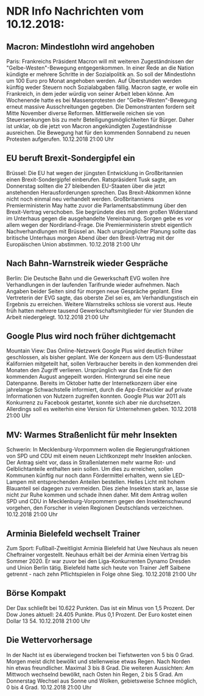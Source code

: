 # NDR Info Nachrichten vom 10.12.2018:


## Macron: Mindestlohn wird angehoben
Paris:	Frankreichs Präsident Macron will mit weiteren Zugeständnissen der "Gelbe-Westen"-Bewegung entgegenkommen. In einer Rede an die Nation kündigte er mehrere Schritte in der Sozialpolitik an. So soll der Mindestlohn um 100 Euro pro Monat angehoben werden. Auf Überstunden werden künftig weder Steuern noch Sozialabgaben fällig. Macron sagte, er wolle ein Frankreich, in dem jeder würdig von seiner Arbeit leben könne. Am Wochenende hatte es bei Massenprotesten der "Gelbe-Westen"-Bewegung erneut massive Ausschreitungen gegeben. Die Demonstranten fordern seit Mitte November diverse Reformen. Mittlerweile reichen sie von Steuersenkungen bis zu mehr Beteiligungsmöglichkeiten für Bürger. Daher ist unklar, ob die jetzt von Macron angekündigten Zugeständnisse ausreichen. Die Bewegung hat für den kommenden Sonnabend zu neuen Protesten aufgerufen. 10.12.2018 21:00 Uhr 

## EU beruft Brexit-Sondergipfel ein
Brüssel:	Die EU hat wegen der jüngsten Entwicklung in Großbritannien einen Brexit-Sondergipfel einberufen. Ratspräsident Tusk sagte, am Donnerstag sollten die 27 bleibenden EU-Staaten über die jetzt anstehenden Herausforderungen sprechen. Das Brexit-Abkommen könne nicht noch einmal neu verhandelt werden. Großbritanniens Premierministerin May hatte zuvor die Parlamentsabstimmung über den Brexit-Vertrag verschoben. Sie begründete dies mit dem großen Widerstand im Unterhaus gegen die ausgehandelte Vereinbarung. Sorgen gebe es vor allem wegen der Nordirland-Frage. Die Premierministerin strebt eigentlich Nachverhandlungen mit Brüssel an. Nach ursprünglicher Planung sollte das britische Unterhaus morgen Abend über den Brexit-Vertrag mit der Europäischen Union abstimmen. 10.12.2018 21:00 Uhr 

## Nach Bahn-Warnstreik wieder Gespräche
Berlin: Die Deutsche Bahn und die Gewerkschaft EVG wollen ihre Verhandlungen in der laufenden Tarifrunde wieder aufnehmen. Nach Angaben beider Seiten sind für morgen neue Gespräche geplant. Eine Vertreterin der EVG sagte, das oberste Ziel sei es, am Verhandlungstisch ein Ergebnis zu erreichen. Weitere Warnstreiks schloss sie vorerst aus. Heute früh hatten mehrere tausend Gewerkschaftsmitglieder für vier Stunden die Arbeit niedergelegt. 10.12.2018 21:00 Uhr 

## Google Plus wird noch früher dichtgemacht
Mountain View:	Das Online-Netzwerk Google Plus wird deutlich früher geschlossen, als bisher geplant. Wie der Konzern aus dem US-Bundesstaat Kalifornien mitgeteilt hat, sollen Verbraucher bereits in den kommenden drei Monaten den Zugriff verlieren. Ursprünglich war das Ende für den kommenden August angepeilt worden. Hintergrund sei eine neue Datenpanne. Bereits im Oktober hatte der Internetkonzern über eine jahrelange Schwachstelle informiert, durch die App-Entwickler auf private Informationen von Nutzern zugreifen konnten. Google Plus war 2011 als Konkurrenz zu Facebook gestartet, konnte sich aber nie durchsetzen. Allerdings soll es weiterhin eine Version für Unternehmen geben. 10.12.2018 21:00 Uhr 

## MV: Warmes Straßenlicht für mehr Insekten
Schwerin: In Mecklenburg-Vorpommern wollen die Regierungsfraktionen von SPD und CDU mit einem neuen Lichtkonzept mehr Insekten anlocken. Der Antrag sieht vor, dass in Straßenlaternen mehr warme Rot- und Gelblichtanteile enthalten sein sollen. Um dies zu erreichen, sollen Kommunen künftig nur noch dann Fördermittel erhalten, wenn sie LED-Lampen mit entsprechenden Anteilen bestellen. Helles Licht mit hohem Blauanteil sei dagegen zu vermeiden. Dies ziehe Insekten stark an, lasse sie nicht zur Ruhe kommen und schade ihnen daher. Mit dem Antrag wollen SPD und CDU in Mecklenburg-Vorpommern gegen den Insektenschwund vorgehen, den Forscher in vielen Regionen Deutschlands verzeichnen. 10.12.2018 21:00 Uhr 

## Arminia Bielefeld wechselt Trainer
Zum Sport:	Fußball-Zweitligist Arminia Bielefeld hat Uwe Neuhaus als neuen Cheftrainer vorgestellt. Neuhaus erhält bei der Arminia einen Vertrag bis Sommer 2020. Er war zuvor bei den Liga-Konkurrenten Dynamo Dresden und Union Berlin tätig. Bielefeld hatte sich heute von Trainer Jeff Saibene getrennt - nach zehn Pflichtspielen in Folge ohne Sieg. 10.12.2018 21:00 Uhr 

## Börse Kompakt
Der Dax schließt bei 10.622 Punkten. Das ist ein Minus von 1,5 Prozent. Der Dow Jones aktuell: 24.405 Punkte. Plus 0,1 Prozent. Der Euro kostet einen Dollar 13 54. 10.12.2018 21:00 Uhr 

## Die Wettervorhersage
In der Nacht ist es überwiegend trocken bei Tiefstwerten von 5 bis 0 Grad. Morgen meist dicht bewölkt und stellenweise etwas Regen. Nach Norden hin etwas freundlicher. Maximal 3 bis 8 Grad. Die weiteren Aussichten: Am Mittwoch wechselnd bewölkt, nach Osten hin Regen, 2 bis 5 Grad. Am Donnerstag Wechsel aus Sonne und Wolken, gebietsweise Schnee möglich, 0 bis 4 Grad. 10.12.2018 21:00 Uhr 
